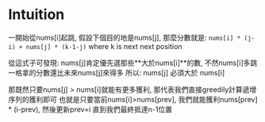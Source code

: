 # Intuition

一開始從nums[i]起跳, 假設下個目的地是nums[j], 那麼分數就是: `nums[i] * (j-i) + nums[j] * (k-1-j)` where k is next next position

從這式子可發現: nums[j]肯定優先選那些**大於nums[i]**的數, 不然nums[i]多跳一格拿的分數還比未來nums[j]來得多
所以: nums[j] 必須大於 nums[i]

那既然只要nums[j] > nums[i]就能有更多獲利, 那代表我們直接greedily計算遞增序列的獲利即可
也就是只要當前nums[i]>nums[prev], 我們就能獲利nums[prev] * (i-prev), 然後更新prev=i
直到我們最終抵達n-1位置